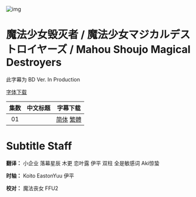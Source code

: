 ![img](https://p.inari.site/kitauji/202306/25/Anarchyep12.jpg)

# 魔法少女毁灭者 / 魔法少女マジカルデストロイヤーズ / Mahou Shoujo Magical Destroyers

此字幕为 BD Ver. In Production

[字体下载]()

|集数|中文标题|字幕下载|
|:-:|:-:|:-:|
|01||[简体]() [繁體]()|

# Subtitle Staff

**翻译：** 小企业 落幕星辰 木更 恋叶露 伊平 双柱 全是敏感词 Aki惊蛰

**时轴：** Koito EastonYuu 伊平

**校对：** 魔法丧女 FFU2
